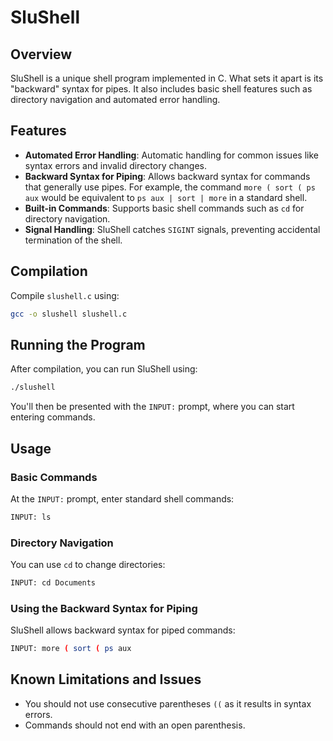 # SluShell 

## Overview

SluShell is a unique shell program implemented in C. What sets it apart is its "backward" syntax for pipes. It also includes basic shell features such as directory navigation and automated error handling.

## Features

- **Automated Error Handling**: Automatic handling for common issues like syntax errors and invalid directory changes.
- **Backward Syntax for Piping**: Allows backward syntax for commands that generally use pipes. For example, the command `more ( sort ( ps aux` would be equivalent to `ps aux | sort | more` in a standard shell.
- **Built-in Commands**: Supports basic shell commands such as `cd` for directory navigation.
- **Signal Handling**: SluShell catches `SIGINT` signals, preventing accidental termination of the shell.

## Compilation

Compile `slushell.c` using:

```bash
gcc -o slushell slushell.c
```

## Running the Program

After compilation, you can run SluShell using:

```bash
./slushell
```

You'll then be presented with the `INPUT:` prompt, where you can start entering commands.

## Usage

### Basic Commands

At the `INPUT:` prompt, enter standard shell commands:

```bash
INPUT: ls
```

### Directory Navigation

You can use `cd` to change directories:

```bash
INPUT: cd Documents
```

### Using the Backward Syntax for Piping

SluShell allows backward syntax for piped commands:

```bash
INPUT: more ( sort ( ps aux
```

## Known Limitations and Issues

- You should not use consecutive parentheses `((` as it results in syntax errors.
- Commands should not end with an open parenthesis.
